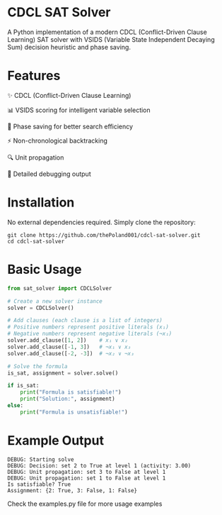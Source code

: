 # CDCL SAT Solver
A Python implementation of a modern CDCL (Conflict-Driven Clause Learning) SAT solver with VSIDS (Variable State Independent Decaying Sum) decision heuristic and phase saving.

# Features

✨ CDCL (Conflict-Driven Clause Learning)

📊 VSIDS scoring for intelligent variable selection

🔄 Phase saving for better search efficiency

⚡ Non-chronological backtracking

🔍 Unit propagation

📝 Detailed debugging output

# Installation
No external dependencies required. Simply clone the repository:

```consol
git clone https://github.com/thePoland001/cdcl-sat-solver.git
cd cdcl-sat-solver
```

# Basic Usage

```python
from sat_solver import CDCLSolver

# Create a new solver instance
solver = CDCLSolver()

# Add clauses (each clause is a list of integers)
# Positive numbers represent positive literals (x₁)
# Negative numbers represent negative literals (¬x₁)
solver.add_clause([1, 2])    # x₁ ∨ x₂
solver.add_clause([-1, 3])   # ¬x₁ ∨ x₃
solver.add_clause([-2, -3])  # ¬x₂ ∨ ¬x₃

# Solve the formula
is_sat, assignment = solver.solve()

if is_sat:
    print("Formula is satisfiable!")
    print("Solution:", assignment)
else:
    print("Formula is unsatisfiable!")
```

# Example Output
```consol
DEBUG: Starting solve
DEBUG: Decision: set 2 to True at level 1 (activity: 3.00)
DEBUG: Unit propagation: set 3 to False at level 1
DEBUG: Unit propagation: set 1 to False at level 1
Is satisfiable? True
Assignment: {2: True, 3: False, 1: False}
```

Check the examples.py file for more usage examples
